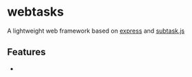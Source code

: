 webtasks
========

A lightweight web framework based on <a href="https://github.com/strongloop/express">express</a> and <a href="https://github.com/zordius/subtask.js">subtask.js</a>

Features
--------

* 
